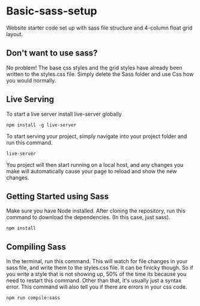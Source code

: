 # Basic-sass-setup
Website starter code set up with sass file structure and 4-column float grid layout. 

## Don't want to use sass?
No problem! The base css styles and the grid styles have already been written to the styles.css file. Simply delete the Sass folder and use Css how you would normally. 

## Live Serving
To start a live server install live-server globally
```
npm install -g live-server
```
To start serving your project, simply navigate into your project folder and run this command.
```
live-server
```
You project will then start running on a local host, and any changes you make will automatically cause your page to reload and show the new changes. 

## Getting Started using Sass
Make sure you have Node installed. After cloning the repository, run this command to download the dependencies. (In this case, just sass). 

```
npm install
```


## Compiling Sass
In the terminal, run this command. This will watch for file changes in your sass file, and write them to the styles.css file. It can be finicky though. So if you write a style that is not showing up, 50% of the time its because you need to restart this command. Other than that, it's usually just a syntax error. This command will also tell you if there are errors in your css code. 
```
npm run compile:sass
```






